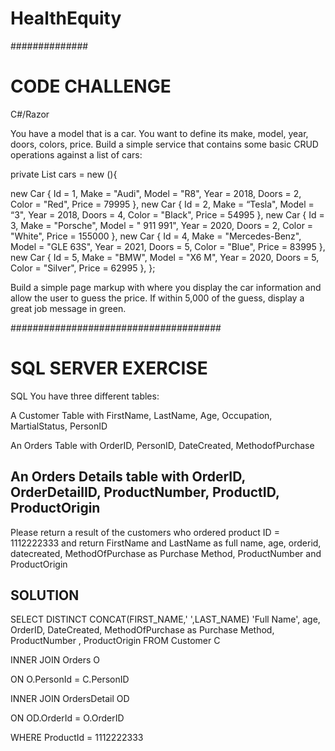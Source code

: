 # HealthEquity
##############

CODE CHALLENGE
======================================
C#/Razor

You have a model that is a car. You want to define its make, model, year, doors, colors, price. Build a simple service that contains some basic
CRUD operations against a list of cars:

private List<Car> cars = new (){

new Car { Id = 1, Make = "Audi", Model = "R8", Year = 2018, Doors = 2, Color = "Red", Price = 79995 },
new Car { Id = 2, Make = “Tesla", Model = “3", Year = 2018, Doors = 4, Color = "Black", Price = 54995 },
new Car { Id = 3, Make = "Porsche", Model = " 911 991", Year = 2020, Doors = 2, Color = "White", Price = 155000 },
new Car { Id = 4, Make = "Mercedes-Benz", Model = "GLE 63S", Year = 2021, Doors = 5, Color = "Blue", Price = 83995 },
new Car { Id = 5, Make = "BMW", Model = "X6 M", Year = 2020, Doors = 5, Color = "Silver", Price = 62995 },
};

Build a simple page markup with where you display the car information and allow the user to guess the price. If within 5,000 of the guess, display a great job message
in green.

######################################

SQL SERVER EXERCISE
======================================
SQL
You have three different tables:

  A Customer Table with FirstName, LastName, Age, Occupation, MartialStatus, PersonID

  An Orders Table with OrderID, PersonID, DateCreated, MethodofPurchase
  
  An Orders Details table with OrderID, OrderDetailID, ProductNumber, ProductID, ProductOrigin
--------------------------------------
Please return a result of the customers who ordered product ID = 1112222333 and return
FirstName and LastName as full name, age, orderid, datecreated, MethodOfPurchase as Purchase Method, ProductNumber and ProductOrigin


SOLUTION
--------------------------------------
SELECT DISTINCT CONCAT(FIRST_NAME,' ',LAST_NAME) 'Full Name', age, OrderID, DateCreated, MethodOfPurchase as Purchase Method, ProductNumber , ProductOrigin
  FROM Customer C
  
INNER JOIN Orders O 
  
ON O.PersonId = C.PersonID
  
INNER JOIN OrdersDetail OD
  
ON OD.OrderId = O.OrderID
  
WHERE ProductId = 1112222333
